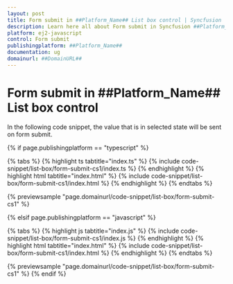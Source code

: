 ```yaml
---
layout: post
title: Form submit in ##Platform_Name## List box control | Syncfusion
description: Learn here all about Form submit in Syncfusion ##Platform_Name## List box control of Syncfusion Essential JS 2 and more.
platform: ej2-javascript
control: Form submit 
publishingplatform: ##Platform_Name##
documentation: ug
domainurl: ##DomainURL##
---
```


# Form submit in ##Platform_Name## List box control

In the following code snippet, the value that is in selected state will be sent on form submit.

{% if page.publishingplatform == "typescript" %}

 {% tabs %}
{% highlight ts tabtitle="index.ts" %}
{% include code-snippet/list-box/form-submit-cs1/index.ts %}
{% endhighlight %}
{% highlight html tabtitle="index.html" %}
{% include code-snippet/list-box/form-submit-cs1/index.html %}
{% endhighlight %}
{% endtabs %}
        
{% previewsample "page.domainurl/code-snippet/list-box/form-submit-cs1" %}

{% elsif page.publishingplatform == "javascript" %}

{% tabs %}
{% highlight js tabtitle="index.js" %}
{% include code-snippet/list-box/form-submit-cs1/index.js %}
{% endhighlight %}
{% highlight html tabtitle="index.html" %}
{% include code-snippet/list-box/form-submit-cs1/index.html %}
{% endhighlight %}
{% endtabs %}

{% previewsample "page.domainurl/code-snippet/list-box/form-submit-cs1" %}
{% endif %}